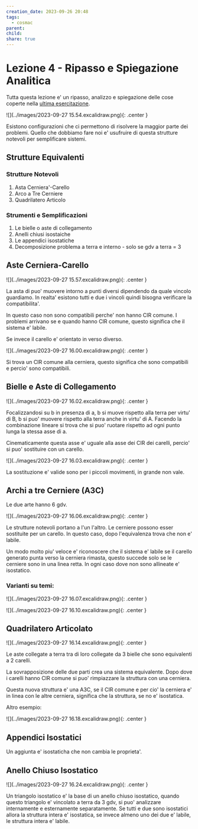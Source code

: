 ```yaml
---
creation_date: 2023-09-26 20:48
tags:
  - cosmac
parent: 
child: 
share: true
---
```


# Lezione 4 - Ripasso e Spiegazione Analitica

Tutta questa lezione e' un ripasso, analizzo e spiegazione delle cose coperte nella [ultima esercitazione](./CdM%20-%20Esercitazione%201.md).

<!Diagramma sistemi labili e ipostatiche.>
![](../images/2023-09-27 15.54.excalidraw.png){: .center }

Esistono configurazioni che ci permettono di risolvere la maggior parte dei problemi. Quello che dobbiamo fare noi e' usufruire di questa strutture notevoli per semplificare sistemi.

## Strutture Equivalenti

### Strutture Notevoli

1. Asta Cerniera'-Carello
2. Arco a Tre Cerniere
3. Quadrilatero Articolo

### Strumenti e Semplificazioni

1. Le bielle o aste di collegamento
2. Anelli chiusi isostaiche
3. Le appendici isostatiche
4. Decomposizione problema a terra e interno - solo se gdv a terra = 3
## Aste Cerniera-Carello

<!Diagramma strutture e spezzato>
![](../images/2023-09-27 15.57.excalidraw.png){: .center }

La asta di puo' muovere intorno a punti diversi dipendendo da quale vincolo guardiamo. In realta' esistono tutti e due i vincoli quindi bisogna verificare la compatibilita'.

In questo caso non sono compatibili perche' non hanno CIR comune. I problemi arrivano se e quando hanno CIR comune, questo significa che il sistema e' labile.

Se invece il carello e' orientato in verso diverso.

<!Diagramma struttura e spezzato>
![](../images/2023-09-27 16.00.excalidraw.png){: .center }

Si trova un CIR comune alla cerniera, questo significa che sono compatibili e percio' sono compatibili.

## Bielle e Aste di Collegamento

<!Diagramma struttura>
![](../images/2023-09-27 16.02.excalidraw.png){: .center }

Focalizzandosi su b in presenza di a, b si muove rispetto alla terra per virtu' di B, b si puo' muovere rispetto alla terra anche in virtu' di A. Facendo la combinazione lineare si trova che si puo' ruotare rispetto ad ogni punto lunga la stessa asse di a. 

Cinematicamente questa asse e' uguale alla asse dei CIR dei carelli, percio' si puo' sostituire con un carello.

<!Diagramma strutture con carello>
![](../images/2023-09-27 16.03.excalidraw.png){: .center }

La sostituzione e' valide sono per i piccoli movimenti, in grande non vale.


## Archi a tre Cerniere (A3C)

Le due arte hanno 6 gdv.

<!Diagramma equivalenza>
![](../images/2023-09-27 16.06.excalidraw.png){: .center }

Le strutture notevoli portano a l'un l'altro.
Le cerniere possono esser sostituite per un carello.
In questo caso, dopo l'equivalenza trova che non e' labile.

Un modo molto piu' veloce e' riconoscere che il sistema e' labile se il carello generato punta verso la cerniera rimasta, questo succede solo se le cerniere sono in una linea retta. In ogni caso dove non sono allineate e' isostatico.

### Varianti su temi:

<!Diagramma asta cerniera-carello>
![](../images/2023-09-27 16.07.excalidraw.png){: .center }

<!Diagrammi A3C>
![](../images/2023-09-27 16.10.excalidraw.png){: .center }
## Quadrilatero Articolato

<!Diagramma quadrilatero>
![](../images/2023-09-27 16.14.excalidraw.png){: .center }

Le aste collegate a terra tra di loro collegate da 3 bielle che sono equivalenti a 2 carelli.

La sovrapposizione delle due parti crea una sistema equivalente.
Dopo dove i carelli hanno CIR comune si puo' rimpiazzare la struttura con una cerniera.

Questa nuova struttura e' una A3C, se il CIR comune e per cio' la cerniera e' in linea con le altre cerniera, significa che la struttura, se no e' isostatica.

Altro esempio:

<!Diagramma quadrilatero>
![](../images/2023-09-27 16.18.excalidraw.png){: .center }
## Appendici Isostatici
Un aggiunta e' isostaticha che non cambia le proprieta'.
## Anello Chiuso Isostatico

<!Diagramma triangolo isostatico>
![](../images/2023-09-27 16.24.excalidraw.png){: .center }

Un triangolo isostatico e' la base di un anello chiuso isostatico, quando questo triangolo e' vincolato a terra da 3 gdv, si puo' analizzare internamente e esternamente separatamente. Se tutti e due sono isostatici allora la struttura intera e' isostatica, se invece almeno uno dei due e' labile, le struttura intera e' labile.




